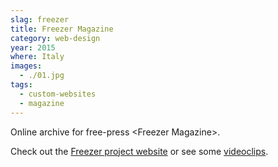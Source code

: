 ```yaml
---
slag: freezer
title: Freezer Magazine
category: web-design
year: 2015
where: Italy
images:
  - ./01.jpg
tags:
  - custom-websites
  - magazine
---
```


Online archive for free-press &lt;Freezer Magazine&gt;.

Check out the [Freezer project website](https://freezer.junglestar.org) or see some [videoclips](https://www.youtube.com/playlist?list=PL_JCGUf7lroma7WLAJKy1uShs0NSNN6Mp).
